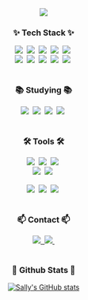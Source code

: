 <!--타이틀 부분-->
<div align="center">
  <img src="https://github.com/user-attachments/assets/5951a8d6-280f-475d-90e3-dce285914f97"/>

</div>

<!--내용 부분-->
<h3 align="center">✨ Tech Stack ✨</h3>
<div align="center">
  <img src="https://img.shields.io/badge/python-3670A0?style=for-the-badge&logo=python&logoColor=ffdd54" />&nbsp
  <img src="https://img.shields.io/badge/pandas-150458.svg?style=for-the-badge&logo=pandas&logoColor=white" />&nbsp
  <img src="https://img.shields.io/badge/numpy-4d77cf.svg?style=for-the-badge&logo=numpy&logoColor=white" />&nbsp
  <img src="https://img.shields.io/badge/Matplotlib-11557c.svg?style=for-the-badge&logo=Matplotlib&logoColor=white" />&nbsp
  <img src="https://img.shields.io/badge/selenium-43B02A?style=for-the-badge&logo=selenium&logoColor=black" />&nbsp
  
</div>

<div align="center">
  <img src="https://img.shields.io/badge/scikit%20learn-F7931E.svg?style=for-the-badge&logo=scikitlearn&logoColor=white" />&nbsp
  <img src="https://img.shields.io/badge/pytorch-EE4C2C.svg?style=for-the-badge&logo=#EE4C2C&logoColor=white" />&nbsp
  <img src="https://img.shields.io/badge/mysql-4479A1.svg?style=for-the-badge&logo=mysql&logoColor=white" />&nbsp
  <img src="https://img.shields.io/badge/amazon%20s3-569A31.svg?style=for-the-badge&logo=amazons3&logoColor=white" />&nbsp
  <img src="https://img.shields.io/badge/amazon%20rds-527FFF.svg?style=for-the-badge&logo=amazonrds&logoColor=white" />&nbsp
</div>

<br>

<h3 align="center">📚 Studying 📚</h3>
<div align="center">
  <img src="https://img.shields.io/badge/tensorflow-FF6F00.svg?style=for-the-badge&logo=tensorflow&logoColor=white" />&nbsp
  <img src="https://img.shields.io/badge/pytorch-EE4C2C?style=for-the-badge&logo=#EE4C2C&logoColor=white" />&nbsp
  <img src="https://img.shields.io/badge/apache%20spark-E25A1C?style=for-the-badge&logo=apachespark&logoColor=white" />&nbsp
  <img src="https://img.shields.io/badge/apache%20hadoop-66CCFF?style=for-the-badge&logo=apachehadoop&logoColor=white" />&nbsp
</div>

<br>

<h3 align="center">🛠 Tools 🛠</h3>
<div align="center">
  <img src="https://img.shields.io/badge/git-F05033.svg?style=for-the-badge&logo=git&logoColor=white" />&nbsp
  <img src="https://img.shields.io/badge/github-181717.svg?style=for-the-badge&logo=github&logoColor=white" />&nbsp
  <img src="https://img.shields.io/badge/Notion-F3F3F3.svg?style=for-the-badge&logo=notion&logoColor=black" />&nbsp
</div>

<div align="center">
  <img src="https://img.shields.io/badge/tableau-E97627.svg?style=for-the-badge&logo=tableau&logoColor=37abff" />&nbsp
  <img src="https://img.shields.io/badge/lucid-282C33.svg?style=for-the-badge&logo=lucid&logoColor=white" />&nbsp
</div>

<br>

<div align="center">
  <img src="https://img.shields.io/badge/VSCode-2C2C32.svg?style=for-the-badge&logo=visual-studio-code&logoColor=22ABF3" />&nbsp
  <img src="https://img.shields.io/badge/jupyter-2C2C32.svg?style=for-the-badge&logo=jupyter&logoColor=F37726" />&nbsp
  <img src="https://img.shields.io/badge/Colab-2C2C32.svg?style=for-the-badge&logo=googlecolab&logoColor=F9AB00" />&nbsp
</div>

<br>

<h3 align="center">📫 Contact 📫</h3>
<div align="center">
  <a href="https://velog.io/@oka1313">
    <img src="https://img.shields.io/badge/Velog-1EBC8F?style=for-the-badge&logo=velog&logoColor=white" />&nbsp
  </a>
  <a href="mailto:oka1313@gmail.com">
    <img
      src="https://img.shields.io/badge/iyoung4121117@gmail.com-D14836?style=for-the-badge&logo=gmail&logoColor=white"/>&nbsp
  </a>
</div>

<br>

<h3 align="center">🌟 Github Stats 🌟</h3>
<p align="center">
  <a href="https://github.com/anuraghazra/github-readme-stats">
    <img src="https://github-readme-stats.vercel.app/api?username=Sally597&show_icons=true&&hide_title=true&theme=ambient_gradient" alt="Sally's GitHub stats">
  </a>
</p>

